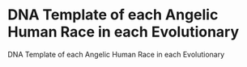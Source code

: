 # DNA Template of each Angelic Human Race in each Evolutionary

DNA Template of each Angelic Human Race in each Evolutionary